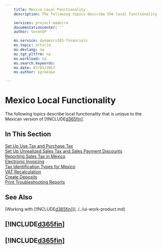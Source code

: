 ```yaml
---
    title: Mexico Local Functionality
    description: The following topics describe the local functionality in the Mexican version of [!INCLUDE[d365fin](../../includes/d365fin_md.md)].

    services: project-madeira
    documentationcenter: ''
    author: SorenGP

    ms.service: dynamics365-financials
    ms.topic: article
    ms.devlang: na
    ms.tgt_pltfrm: na
    ms.workload: na
    ms.search.keywords:
    ms.date: 07/01/2017
    ms.author: sgroespe

---
```

# Mexico Local Functionality
The following topics describe local functionality that is unique to the Mexican version of [!INCLUDE[d365fin](../../includes/d365fin_md.md)].  

## In This Section  
[Set Up Use Tax and Purchase Tax](how-to-set-up-use-tax-and-purchase-tax.md)  
[Set Up Unrealized Sales Tax and Sales Payment Discounts](how-to-set-up-unrealized-sales-tax-and-sales-payment-discounts.md)  
[Reporting Sales Tax in Mexico](mexico-sales-tax.md)  
[Electronic Invoicing](electronic-invoicing.md)  
[Tax Identification Types for Mexico](tax-identification-types-for-mexico.md)  
[VAT Recalculation](vat-recalculation.md)  
[Create Deposits](how-to-create-deposits.md)  
[Print Troubleshooting Reports](how-to-print-troubleshooting-reports.md)

## See Also
[Working with [!INCLUDE[d365fin](../../includes/d365fin_md.md)]](../../ui-work-product.md)    

## [!INCLUDE[d365fin](../../includes/free_trial_md.md)]  
## [!INCLUDE[d365fin](../../includes/training_link_md.md)]
